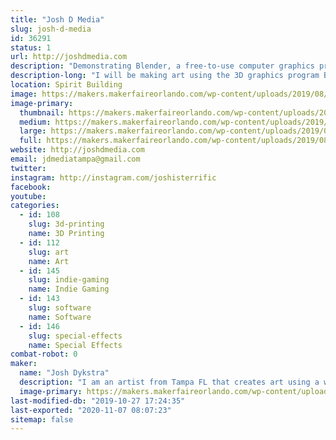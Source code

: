 ```yaml
---
title: "Josh D Media"
slug: josh-d-media
id: 36291
status: 1
url: http://joshdmedia.com
description: "Demonstrating Blender, a free-to-use computer graphics program, and making 3D art."
description-long: "I will be making art using the 3D graphics program Blender, a computer program that can be used to create graphics for video games, 3D printing, animation, and special effects for movies. I will demonstrate how I make 3D models that are low-poly, isometric, and minimalist."
location: Spirit Building
image: https://makers.makerfaireorlando.com/wp-content/uploads/2019/08/FB_IMG_1565958604649-1024x576.jpg
image-primary:
  thumbnail: https://makers.makerfaireorlando.com/wp-content/uploads/2019/08/FB_IMG_1565958604649-150x150.jpg
  medium: https://makers.makerfaireorlando.com/wp-content/uploads/2019/08/FB_IMG_1565958604649-300x169.jpg
  large: https://makers.makerfaireorlando.com/wp-content/uploads/2019/08/FB_IMG_1565958604649-1024x576.jpg
  full: https://makers.makerfaireorlando.com/wp-content/uploads/2019/08/FB_IMG_1565958604649.jpg
website: http://joshdmedia.com
email: jdmediatampa@gmail.com
twitter: 
instagram: http://instagram.com/joshisterrific
facebook: 
youtube: 
categories:
  - id: 108
    slug: 3d-printing
    name: 3D Printing
  - id: 112
    slug: art
    name: Art
  - id: 145
    slug: indie-gaming
    name: Indie Gaming
  - id: 143
    slug: software
    name: Software
  - id: 146
    slug: special-effects
    name: Special Effects
combat-robot: 0
maker:
  name: "Josh Dykstra"
  description: "I am an artist from Tampa FL that creates art using a wide range of mediums, from illustration to computer graphics. In my free time I enjoy making 3D models with Blender, 3D printing, video editing, and playing music with my band."
  image-primary: https://makers.makerfaireorlando.com/wp-content/uploads/2015/06/profile.jpg
last-modified-db: "2019-10-27 17:24:35"
last-exported: "2020-11-07 08:07:23"
sitemap: false
---
```

